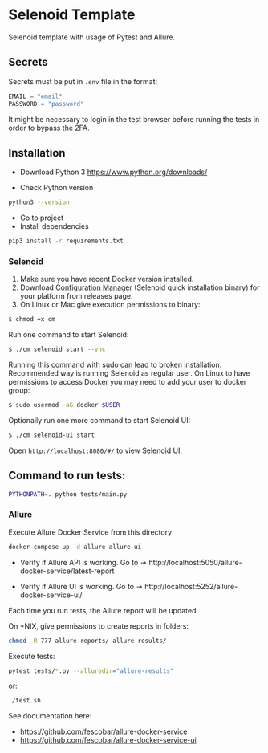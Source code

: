 # Selenoid Template 

Selenoid template with usage of Pytest and Allure.

## Secrets

Secrets must be put in `.env` file in the format:

```python
EMAIL = "email"
PASSWORD = "password"
```
It might be necessary to login in the test browser before running the tests in order to bypass the 2FA.

## Installation
- Download Python 3
https://www.python.org/downloads/

- Check Python version
```sh
python3 --version
```
- Go to project
- Install dependencies

```sh
pip3 install -r requirements.txt
 ```

### Selenoid
1. Make sure you have recent Docker version installed.
2. Download [Configuration Manager](http://aerokube.com/cm/latest/) (Selenoid quick installation binary) for your platform from releases page.
3. On Linux or Mac give execution permissions to binary:
```bash
$ chmod +x cm
```
Run one command to start Selenoid:
```bash
$ ./cm selenoid start --vnc
```
Running this command with sudo can lead to broken installation. Recommended way is running Selenoid as regular user. On Linux to have permissions to access Docker you may need to add your user to docker group:
```bash
$ sudo usermod -aG docker $USER
```
Optionally run one more command to start Selenoid UI:
```bash
$ ./cm selenoid-ui start
```
Open `http://localhost:8080/#/` to view Selenoid UI.
## Command to run tests:
```sh
PYTHONPATH=. python tests/main.py
```

### Allure
Execute Allure Docker Service from this directory
```sh
docker-compose up -d allure allure-ui
```
- Verify if Allure API is working. Go to -> http://localhost:5050/allure-docker-service/latest-report

- Verify if Allure UI is working. Go to -> http://localhost:5252/allure-docker-service-ui/

Each time you run tests, the Allure report will be updated.

On *NIX, give permissions to create reports in folders:

```bash
chmod -R 777 allure-reports/ allure-results/
```

Execute tests:
```sh
pytest tests/*.py --alluredir="allure-results"
```
or:

```sh
./test.sh
```

See documentation here:
- https://github.com/fescobar/allure-docker-service
- https://github.com/fescobar/allure-docker-service-ui

